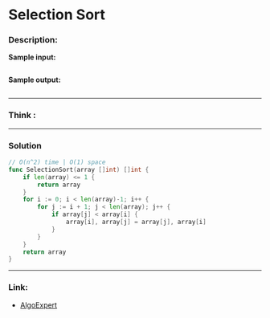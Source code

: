 # Selection Sort

### Description:  


**Sample input:**  
```

```

**Sample output:**  
```
```


---
### Think :

---
### Solution
```go
// O(n^2) time | O(1) space
func SelectionSort(array []int) []int {
	if len(array) <= 1 {
		return array
	}
	for i := 0; i < len(array)-1; i++ {
		for j := i + 1; j < len(array); j++ {
			if array[j] < array[i] {
				array[i], array[j] = array[j], array[i]
			}
		}
	}
	return array
}
```

---

### Link:
- [AlgoExpert](https://www.algoexpert.io/questions/selection-sort)